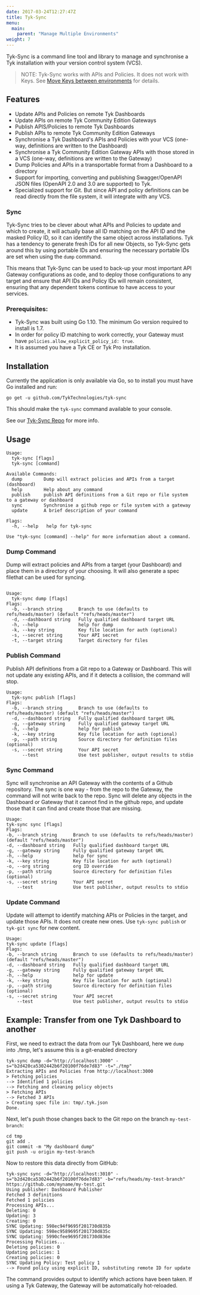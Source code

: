 ```yaml
---
date: 2017-03-24T12:27:47Z
title: Tyk-Sync
menu:
  main:
    parent: "Manage Multiple Environments"
weight: 7
---
```


Tyk-Sync is a command line tool and library to manage and synchronise a Tyk installation with your version control system (VCS).

> NOTE: Tyk-Sync works with APIs and Policies. It does not work with Keys. See [Move Keys between environments](/docs/advanced-configuration/manage-multiple-environments/move-keys-between-environments/) for details.

## Features

- Update APIs and Policies on remote Tyk Dashboards
- Update APIs on remote Tyk Community Edition Gateways
- Publish APIS/Policies to remote Tyk Dashboards
- Publish APIs to remote Tyk Community Edition Gateways
- Synchronise a Tyk Dashboard's APIs and Policies with your VCS (one-way, definitions are written to the Dashboard)
- Synchronise a Tyk Community Edition Gateway APIs with those stored in a VCS (one-way, definitions are written to the Gateway)
- Dump Policies and APIs in a transportable format from a Dashboard to a directory
- Support for importing, converting and publishing Swagger/OpenAPI JSON files (OpenAPI 2.0 and 3.0 are supported) to Tyk.
- Specialized support for Git. But since API and policy definitions can be read directly from
  the file system, it will integrate with any VCS.

### Sync

Tyk-Sync tries to be clever about what APIs and Policies to update and which to create, it will actually base all
ID matching on the API ID and the masked Policy ID, so it can identify the same object across installations. Tyk has
a tendency to generate fresh IDs for all new Objects, so Tyk-Sync gets around this by using portable IDs and ensuring
the necessary portable IDs are set when using the `dump` command.

This means that Tyk-Sync can be used to back-up your most important API Gateway configurations as code, and to deploy
those configurations to any target and ensure that API IDs and Policy IDs will remain consistent, ensuring that any
dependent tokens continue to have access to your services.

### Prerequisites:

- Tyk-Sync was built using Go 1.10. The minimum Go version required to install is 1.7.
- In order for policy ID matching to work correctly, your Gateway must have `policies.allow_explicit_policy_id: true`.
- It is assumed you have a Tyk CE or Tyk Pro installation.

## Installation

Currently the application is only available via Go, so to install you must have Go installed and run:

```
go get -u github.com/TykTechnologies/tyk-sync
```

This should make the `tyk-sync` command available to your console.

See our [Tyk-Sync Repo](https://github.com/TykTechnologies/tyk-sync) for more info.

## Usage

```
Usage:
  tyk-sync [flags]
  tyk-sync [command]

Available Commands:
  dump        Dump will extract policies and APIs from a target (dashboard)
  help        Help about any command
  publish     publish API definitions from a Git repo or file system to a gateway or dashboard
  sync        Synchronise a github repo or file system with a gateway
  update      A brief description of your command

Flags:
  -h, --help   help for tyk-sync

Use "tyk-sync [command] --help" for more information about a command.
```

### Dump Command

Dump will extract policies and APIs from a target (your Dashboard) and place them in a directory of your choosing. It will also generate a spec filethat can be used for syncing.

```

Usage:
  tyk-sync dump [flags]
Flags:
  -b, --branch string      Branch to use (defaults to refs/heads/master) (default "refs/heads/master")
  -d, --dashboard string   Fully qualified dashboard target URL
  -h, --help               help for dump
  -k, --key string         Key file location for auth (optional)
  -s, --secret string      Your API secret
  -t, --target string      Target directory for files
```

### Publish Command

Publish API definitions from a Git repo to a Gateway or Dashboard. This will not update any existing APIs, and if it detects a collision, the command will stop.

```
Usage:
  tyk-sync publish [flags]
Flags:
  -b, --branch string      Branch to use (defaults to refs/heads/master) (default "refs/heads/master")
  -d, --dashboard string   Fully qualified dashboard target URL
  -g, --gateway string     Fully qualified gateway target URL
  -h, --help               help for publish
  -k, --key string         Key file location for auth (optional)
  -p, --path string        Source directory for definition files (optional)
  -s, --secret string      Your API secret
      --test               Use test publisher, output results to stdio
```

### Sync Command

Sync will synchronise an API Gateway with the contents of a Github repository. The sync is one way - from the repo to the Gateway, the command will not write back to the repo. Sync will delete any objects in the Dashboard or Gateway that it cannot find in the github repo, and update those that it can find and create those that are missing.

```
Usage:
tyk-sync sync [flags]
Flags:
-b, --branch string      Branch to use (defaults to refs/heads/master) (default "refs/heads/master")
-d, --dashboard string   Fully qualified dashboard target URL
-g, --gateway string     Fully qualified gateway target URL
-h, --help               help for sync
-k, --key string         Key file location for auth (optional)
-o, --org string         org ID override
-p, --path string        Source directory for definition files (optional)
-s, --secret string      Your API secret
    --test               Use test publisher, output results to stdio
```

### Update Command

Update will attempt to identify matching APIs or Policies in the target, and update those APIs. It does not create new ones. Use `tyk-sync publish` or `tyk-git sync` for new content.

```
Usage:
tyk-sync update [flags]
Flags:
-b, --branch string      Branch to use (defaults to refs/heads/master) (default "refs/heads/master")
-d, --dashboard string   Fully qualified dashboard target URL
-g, --gateway string     Fully qualified gateway target URL
-h, --help               help for update
-k, --key string         Key file location for auth (optional)
-p, --path string        Source directory for definition files (optional)
-s, --secret string      Your API secret
    --test               Use test publisher, output results to stdio
```

## Example: Transfer from one Tyk Dashboard to another

First, we need to extract the data from our Tyk Dashboard, here we `dump` into ./tmp, let's assume this is a git-enabled
directory

```
tyk-sync dump -d="http://localhost:3000" -s="b2d420ca5302442b6f20100f76de7d83" -t="./tmp"
Extracting APIs and Policies from http://localhost:3000
> Fetching policies
--> Identified 1 policies
--> Fetching and cleaning policy objects
> Fetching APIs
--> Fetched 3 APIs
> Creating spec file in: tmp/.tyk.json
Done.
```

Next, let's push those changes back to the Git repo on the branch `my-test-branch`:

```
cd tmp
git add .
git commit -m "My dashboard dump"
git push -u origin my-test-branch
```

Now to restore this data directly from GitHub:

```
tyk-sync sync -d="http://localhost:3010" -s="b2d420ca5302442b6f20100f76de7d83" -b="refs/heads/my-test-branch" https://github.com/myname/my-test.git
Using publisher: Dashboard Publisher
Fetched 3 definitions
Fetched 1 policies
Processing APIs...
Deleting: 0
Updating: 3
Creating: 0
SYNC Updating: 598ec94f9695f201730d835b
SYNC Updating: 598ec9589695f201730d835c
SYNC Updating: 5990cfee9695f201730d836e
Processing Policies...
Deleting policies: 0
Updating policies: 1
Creating policies: 0
SYNC Updating Policy: Test policy 1
--> Found policy using explicit ID, substituting remote ID for update
```

The command provides output to identify which actions have been taken. If using a Tyk Gateway, the Gateway will be
automatically hot-reloaded.
